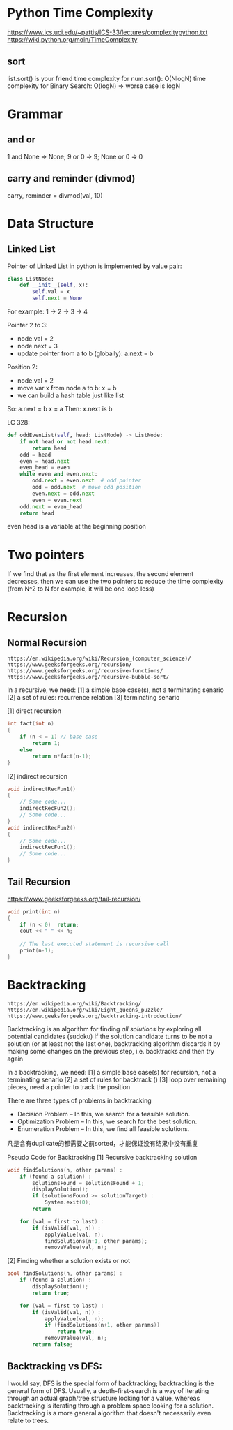 # Python Time Complexity
https://www.ics.uci.edu/~pattis/ICS-33/lectures/complexitypython.txt
https://wiki.python.org/moin/TimeComplexity

## sort
list.sort() is your friend
time complexity for num.sort(): O(NlogN)
time complexity for Binary Search: O(logN)
  => worse case is logN


# Grammar
## and or
1 and None => None; 9 or 0 => 9; None or 0 => 0

## carry and reminder (divmod)
carry, reminder = divmod(val, 10)


# Data Structure
## Linked List

Pointer of Linked List in python is implemented by value pair:

```py
class ListNode:
    def __init__(self, x):
        self.val = x
        self.next = None
```

For example:
  1 -> 2 -> 3 -> 4

Pointer 2 to 3: 
  - node.val = 2
  - node.next = 3
- update pointer from a to b (globally):
  a.next = b

Position 2:
  - node.val = 2
- move var x from node a to b:
  x = b
- we can build a hash table just like list

So:
  a.next = b
  x = a
Then: x.next is b

LC 328:
```py
def oddEvenList(self, head: ListNode) -> ListNode:
    if not head or not head.next:
        return head
    odd = head
    even = head.next
    even_head = even
    while even and even.next:
        odd.next = even.next  # odd pointer
        odd = odd.next  # move odd position
        even.next = odd.next
        even = even.next
    odd.next = even_head
    return head
```
even head is a variable at the beginning position


# Two pointers
If we find that as the first element increases, the second element decreases, then we can use the two pointers to reduce the time complexity (from N^2 to N for example, it will be one loop less)


# Recursion
## Normal Recursion
    https://en.wikipedia.org/wiki/Recursion_(computer_science)/
    https://www.geeksforgeeks.org/recursion/
    https://www.geeksforgeeks.org/recursive-functions/
    https://www.geeksforgeeks.org/recursive-bubble-sort/

In a recursive, we need:
    [1] a simple base case(s), not a terminating senario
    [2] a set of rules: recurrence relation
    [3] terminating senario

[1] direct recursion
```cpp
int fact(int n)
{
    if (n < = 1) // base case
        return 1;
    else    
        return n*fact(n-1);    
}
```

[2] indirect recursion
```cpp
void indirectRecFun1()
{
    // Some code...
    indirectRecFun2();
    // Some code...
}
void indirectRecFun2()
{
    // Some code...
    indirectRecFun1();
    // Some code...
}
```

## Tail Recursion
https://www.geeksforgeeks.org/tail-recursion/
```cpp
void print(int n) 
{ 
    if (n < 0)  return; 
    cout << " " << n; 
  
    // The last executed statement is recursive call 
    print(n-1); 
} 
```


# Backtracking
    https://en.wikipedia.org/wiki/Backtracking/
    https://en.wikipedia.org/wiki/Eight_queens_puzzle/
    https://www.geeksforgeeks.org/backtracking-introduction/

Backtracking is an algorithm for finding *all solutions* by exploring all potential candidates (sudoku)
If the solution candidate turns to be not a solution (or at least not the last one), backtracking algorithm discards it by making some changes on the previous step, i.e. backtracks and then try again

In a backtracking, we need:
    [1] a simple base case(s) for recursion, not a terminating senario
    [2] a set of rules for backtrack ()
    [3] loop over remaining pieces, need a pointer to track the position

There are three types of problems in backtracking 
- Decision Problem – In this, we search for a feasible solution.
- Optimization Problem – In this, we search for the best solution.
- Enumeration Problem – In this, we find all feasible solutions.

凡是含有duplicate的都需要之前sorted，才能保证没有结果中没有重复

Pseudo Code for Backtracking
[1] Recursive backtracking solution
```cpp
void findSolutions(n, other params) :
    if (found a solution) :
        solutionsFound = solutionsFound + 1;
        displaySolution();
        if (solutionsFound >= solutionTarget) : 
            System.exit(0);
        return

    for (val = first to last) :
        if (isValid(val, n)) :
            applyValue(val, n);
            findSolutions(n+1, other params);
            removeValue(val, n);
```

[2] Finding whether a solution exists or not
```cpp
bool findSolutions(n, other params) :
    if (found a solution) :
        displaySolution();
        return true;

    for (val = first to last) :
        if (isValid(val, n)) :
            applyValue(val, n);
            if (findSolutions(n+1, other params))
                return true;
            removeValue(val, n);
        return false;
```


## Backtracking vs DFS:
I would say, DFS is the special form of backtracking; backtracking is the general form of DFS.
Usually, a depth-first-search is a way of iterating through an actual graph/tree structure looking for a value, whereas backtracking is iterating through a problem space looking for a solution. Backtracking is a more general algorithm that doesn't necessarily even relate to trees.

